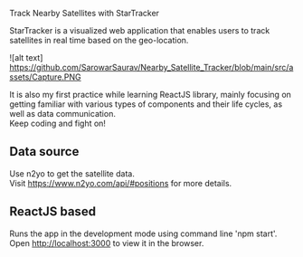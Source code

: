 Track Nearby Satellites with StarTracker

StarTracker is a visualized web application that enables users to track satellites in real time based on the geo-location.  

![alt text] https://github.com/SarowarSaurav/Nearby_Satellite_Tracker/blob/main/src/assets/Capture.PNG

It is also my first practice while learning ReactJS library, mainly focusing on getting familiar with various types of components and their life cycles, as well as data communication.  
Keep coding and fight on!

## Data source

Use n2yo to get the satellite data.  
Visit https://www.n2yo.com/api/#positions for more details.

## ReactJS based

Runs the app in the development mode using command line 'npm start'.  
Open [http://localhost:3000](http://localhost:3000) to view it in the browser.  






